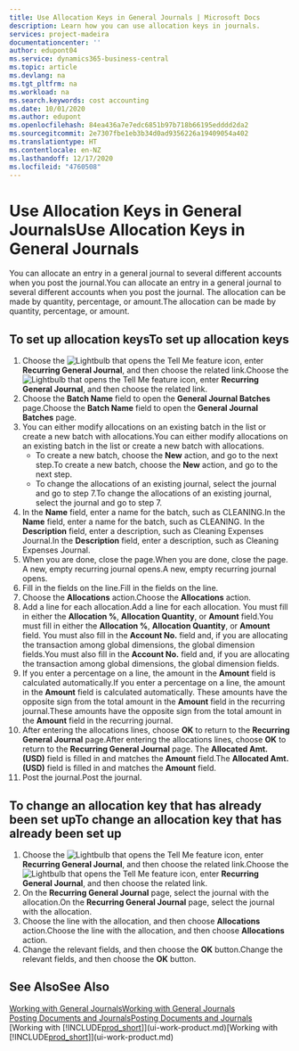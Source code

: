 ```yaml
---
title: Use Allocation Keys in General Journals | Microsoft Docs
description: Learn how you can use allocation keys in journals.
services: project-madeira
documentationcenter: ''
author: edupont04
ms.service: dynamics365-business-central
ms.topic: article
ms.devlang: na
ms.tgt_pltfrm: na
ms.workload: na
ms.search.keywords: cost accounting
ms.date: 10/01/2020
ms.author: edupont
ms.openlocfilehash: 84ea436a7e7edc6851b97b718b66195edddd2da2
ms.sourcegitcommit: 2e7307fbe1eb3b34d0ad9356226a19409054a402
ms.translationtype: HT
ms.contentlocale: en-NZ
ms.lasthandoff: 12/17/2020
ms.locfileid: "4760508"
---
```

# <a name="use-allocation-keys-in-general-journals"></a><span data-ttu-id="287e2-103">Use Allocation Keys in General Journals</span><span class="sxs-lookup"><span data-stu-id="287e2-103">Use Allocation Keys in General Journals</span></span>
<span data-ttu-id="287e2-104">You can allocate an entry in a general journal to several different accounts when you post the journal.</span><span class="sxs-lookup"><span data-stu-id="287e2-104">You can allocate an entry in a general journal to several different accounts when you post the journal.</span></span> <span data-ttu-id="287e2-105">The allocation can be made by quantity, percentage, or amount.</span><span class="sxs-lookup"><span data-stu-id="287e2-105">The allocation can be made by quantity, percentage, or amount.</span></span>

## <a name="to-set-up-allocation-keys"></a><span data-ttu-id="287e2-106">To set up allocation keys</span><span class="sxs-lookup"><span data-stu-id="287e2-106">To set up allocation keys</span></span>
1. <span data-ttu-id="287e2-107">Choose the ![Lightbulb that opens the Tell Me feature](media/ui-search/search_small.png "Tell me what you want to do") icon, enter **Recurring General Journal**, and then choose the related link.</span><span class="sxs-lookup"><span data-stu-id="287e2-107">Choose the ![Lightbulb that opens the Tell Me feature](media/ui-search/search_small.png "Tell me what you want to do") icon, enter **Recurring General Journal**, and then choose the related link.</span></span>
2. <span data-ttu-id="287e2-108">Choose the **Batch Name** field to open the **General Journal Batches** page.</span><span class="sxs-lookup"><span data-stu-id="287e2-108">Choose the **Batch Name** field to open the **General Journal Batches** page.</span></span>
3. <span data-ttu-id="287e2-109">You can either modify allocations on an existing batch in the list or create a new batch with allocations.</span><span class="sxs-lookup"><span data-stu-id="287e2-109">You can either modify allocations on an existing batch in the list or create a new batch with allocations.</span></span>
   * <span data-ttu-id="287e2-110">To create a new batch, choose the **New** action, and go to the next step.</span><span class="sxs-lookup"><span data-stu-id="287e2-110">To create a new batch, choose the **New** action, and go to the next step.</span></span>
   * <span data-ttu-id="287e2-111">To change the allocations of an existing journal, select the journal and go to step 7.</span><span class="sxs-lookup"><span data-stu-id="287e2-111">To change the allocations of an existing journal, select the journal and go to step 7.</span></span>    
4. <span data-ttu-id="287e2-112">In the **Name** field, enter a name for the batch, such as CLEANING.</span><span class="sxs-lookup"><span data-stu-id="287e2-112">In the **Name** field, enter a name for the batch, such as CLEANING.</span></span> <span data-ttu-id="287e2-113">In the **Description** field, enter a description, such as Cleaning Expenses Journal.</span><span class="sxs-lookup"><span data-stu-id="287e2-113">In the **Description** field, enter a description, such as Cleaning Expenses Journal.</span></span>
5. <span data-ttu-id="287e2-114">When you are done, close the page.</span><span class="sxs-lookup"><span data-stu-id="287e2-114">When you are done, close the page.</span></span> <span data-ttu-id="287e2-115">A new, empty recurring journal opens.</span><span class="sxs-lookup"><span data-stu-id="287e2-115">A new, empty recurring journal opens.</span></span>
6. <span data-ttu-id="287e2-116">Fill in the fields on the line.</span><span class="sxs-lookup"><span data-stu-id="287e2-116">Fill in the fields on the line.</span></span>
7. <span data-ttu-id="287e2-117">Choose the **Allocations** action.</span><span class="sxs-lookup"><span data-stu-id="287e2-117">Choose the **Allocations** action.</span></span>
8. <span data-ttu-id="287e2-118">Add a line for each allocation.</span><span class="sxs-lookup"><span data-stu-id="287e2-118">Add a line for each allocation.</span></span> <span data-ttu-id="287e2-119">You must fill in either the **Allocation %**, **Allocation Quantity**, or **Amount** field.</span><span class="sxs-lookup"><span data-stu-id="287e2-119">You must fill in either the **Allocation %**, **Allocation Quantity**, or **Amount** field.</span></span> <span data-ttu-id="287e2-120">You must also fill in the **Account No.** field and, if you are allocating the transaction among global dimensions, the global dimension fields.</span><span class="sxs-lookup"><span data-stu-id="287e2-120">You must also fill in the **Account No.** field and, if you are allocating the transaction among global dimensions, the global dimension fields.</span></span>
9. <span data-ttu-id="287e2-121">If you enter a percentage on a line, the amount in the **Amount** field is calculated automatically.</span><span class="sxs-lookup"><span data-stu-id="287e2-121">If you enter a percentage on a line, the amount in the **Amount** field is calculated automatically.</span></span> <span data-ttu-id="287e2-122">These amounts have the opposite sign from the total amount in the **Amount** field in the recurring journal.</span><span class="sxs-lookup"><span data-stu-id="287e2-122">These amounts have the opposite sign from the total amount in the **Amount** field in the recurring journal.</span></span>
10. <span data-ttu-id="287e2-123">After entering the allocations lines, choose **OK** to return to the **Recurring General Journal** page.</span><span class="sxs-lookup"><span data-stu-id="287e2-123">After entering the allocations lines, choose **OK** to return to the **Recurring General Journal** page.</span></span> <span data-ttu-id="287e2-124">The **Allocated Amt. (USD)** field is filled in and matches the **Amount** field.</span><span class="sxs-lookup"><span data-stu-id="287e2-124">The **Allocated Amt. (USD)** field is filled in and matches the **Amount** field.</span></span>
11. <span data-ttu-id="287e2-125">Post the journal.</span><span class="sxs-lookup"><span data-stu-id="287e2-125">Post the journal.</span></span>

## <a name="to-change-an-allocation-key-that-has-already-been-set-up"></a><span data-ttu-id="287e2-126">To change an allocation key that has already been set up</span><span class="sxs-lookup"><span data-stu-id="287e2-126">To change an allocation key that has already been set up</span></span>
1. <span data-ttu-id="287e2-127">Choose the ![Lightbulb that opens the Tell Me feature](media/ui-search/search_small.png "Tell me what you want to do") icon, enter **Recurring General Journal**, and then choose the related link.</span><span class="sxs-lookup"><span data-stu-id="287e2-127">Choose the ![Lightbulb that opens the Tell Me feature](media/ui-search/search_small.png "Tell me what you want to do") icon, enter **Recurring General Journal**, and then choose the related link.</span></span>
2. <span data-ttu-id="287e2-128">On the **Recurring General Journal** page, select the journal with the allocation.</span><span class="sxs-lookup"><span data-stu-id="287e2-128">On the **Recurring General Journal** page, select the journal with the allocation.</span></span>
3. <span data-ttu-id="287e2-129">Choose the line with the allocation, and then choose **Allocations** action.</span><span class="sxs-lookup"><span data-stu-id="287e2-129">Choose the line with the allocation, and then choose **Allocations** action.</span></span>
4. <span data-ttu-id="287e2-130">Change the relevant fields, and then choose the **OK** button.</span><span class="sxs-lookup"><span data-stu-id="287e2-130">Change the relevant fields, and then choose the **OK** button.</span></span>

## <a name="see-also"></a><span data-ttu-id="287e2-131">See Also</span><span class="sxs-lookup"><span data-stu-id="287e2-131">See Also</span></span>
[<span data-ttu-id="287e2-132">Working with General Journals</span><span class="sxs-lookup"><span data-stu-id="287e2-132">Working with General Journals</span></span>](ui-work-general-journals.md)  
[<span data-ttu-id="287e2-133">Posting Documents and Journals</span><span class="sxs-lookup"><span data-stu-id="287e2-133">Posting Documents and Journals</span></span>](ui-post-documents-journals.md)  
<span data-ttu-id="287e2-134">[Working with [!INCLUDE[prod_short](includes/prod_short.md)]](ui-work-product.md)</span><span class="sxs-lookup"><span data-stu-id="287e2-134">[Working with [!INCLUDE[prod_short](includes/prod_short.md)]](ui-work-product.md)</span></span>
